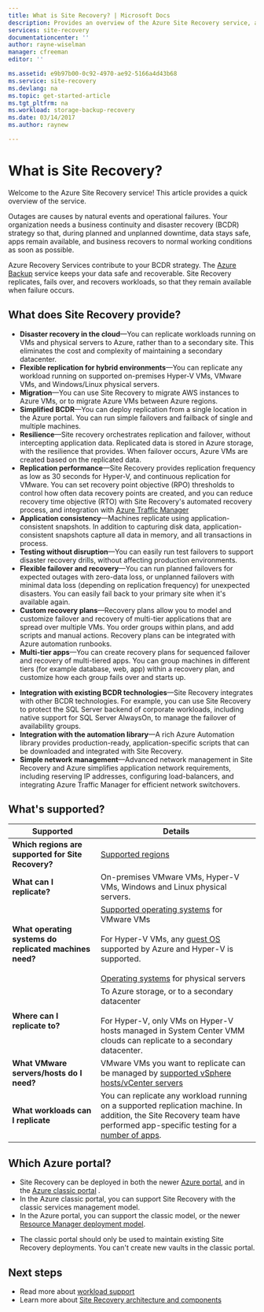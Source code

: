 ```yaml
---
title: What is Site Recovery? | Microsoft Docs
description: Provides an overview of the Azure Site Recovery service, and summarizes deployment scenarios.
services: site-recovery
documentationcenter: ''
author: rayne-wiselman
manager: cfreeman
editor: ''

ms.assetid: e9b97b00-0c92-4970-ae92-5166a4d43b68
ms.service: site-recovery
ms.devlang: na
ms.topic: get-started-article
ms.tgt_pltfrm: na
ms.workload: storage-backup-recovery
ms.date: 03/14/2017
ms.author: raynew

---
```

# What is Site Recovery?

Welcome to the Azure Site Recovery service! This article provides a quick overview of the service.

Outages are causes by natural events and operational failures. Your organization needs a business continuity and disaster recovery (BCDR) strategy so that, during planned and unplanned downtime, data stays safe, apps remain available, and business recovers to normal working conditions as soon as possible.

Azure Recovery Services contribute to your BCDR strategy. The [Azure Backup](https://docs.microsoft.com/en-us/azure/backup/) service keeps your data safe and recoverable. Site Recovery replicates, fails over, and recovers workloads, so that they remain available when failure occurs.

## What does Site Recovery provide?

- **Disaster recovery in the cloud**—You can replicate workloads running on VMs and physical servers to Azure, rather than to a secondary site. This eliminates the cost and complexity of maintaining a secondary datacenter.
- **Flexible replication for hybrid environments**—You can replicate any workload running on supported on-premises Hyper-V VMs, VMware VMs, and Windows/Linux physical servers.
- **Migration**—You can use Site Recovery to migrate AWS instances to Azure VMs, or to migrate Azure VMs between Azure regions.
- **Simplified BCDR**—You can deploy replication from a single location in the Azure portal.  You can run simple failovers and failback of single and multiple machines.
- **Resilience**—Site recovery orchestrates replication and failover, without intercepting application data.
Replicated data is stored in Azure storage, with the resilience that provides. When failover occurs, Azure VMs are created based on the replicated data.
- **Replication performance**—Site Recovery provides replication frequency as low as 30 seconds for Hyper-V, and continuous replication for VMware. You can set recovery point objective (RPO) thresholds to control how often data recovery points are created, and you can reduce recovery time objective (RTO) with Site Recovery's automated recovery process, and integration with [Azure Traffic Manager](https://azure.microsoft.com/en-us/blog/reduce-rto-by-using-azure-traffic-manager-with-azure-site-recovery/)
- **Application consistency**—Machines replicate using application-consistent snapshots. In addition to capturing disk data, application-consistent snapshots capture all data in memory, and all transactions in process.
- **Testing without disruption**—You can easily run test failovers to support disaster recovery drills, without affecting production environments.
- **Flexible failover and recovery**—You can run planned failovers for expected outages with zero-data loss, or unplanned failovers with minimal data loss (depending on replication frequency) for unexpected disasters. You can easily fail back to your primary site when it's available again.
- **Custom recovery plans**—Recovery plans allow you to model and customize failover and recovery of multi-tier applications that are spread over multiple VMs. You order groups within plans, and add scripts and manual actions. Recovery plans can be integrated with Azure automation runbooks.
- **Multi-tier apps**—You can create recovery plans for sequenced failover and recovery of multi-tiered apps. You can group machines in different tiers (for example database, web, app) within a recovery plan, and customize how each group fails over and starts up.
* **Integration with existing BCDR technologies**—Site Recovery integrates with other BCDR technologies. For example, you can use Site Recovery to protect the SQL Server backend of corporate workloads, including native support for SQL Server AlwaysOn, to manage the failover of availability groups.
* **Integration with the automation library**—A rich Azure Automation library provides production-ready, application-specific scripts that can be downloaded and integrated with Site Recovery.
* **Simple network management**—Advanced network management in Site Recovery and Azure simplifies application network requirements, including reserving IP addresses, configuring load-balancers, and integrating Azure Traffic Manager for efficient network switchovers.


## What's supported?

**Supported** | **Details**
--- | ---
**Which regions are supported for Site Recovery?** | [Supported regions](https://azure.microsoft.com/en-us/regions/services/) |
**What can I replicate?** | On-premises VMware VMs, Hyper-V VMs, Windows and Linux physical servers.
**What operating systems do replicated machines need?** | [Supported operating systems](site-recovery-support-matrix-to-azure.md#support-for-replicated-machine-os-versions) for VMware VMs<br/><br/> For Hyper-V VMs, any [guest OS](https://technet.microsoft.com/en-us/windows-server-docs/compute/hyper-v/supported-windows-guest-operating-systems-for-hyper-v-on-windows) supported by Azure and Hyper-V is supported.<br/><br/> [Operating systems](site-recovery-support-matrix-to-azure.md#support-for-replicated-machine-os-versions) for physical servers
**Where can I replicate to?** | To Azure storage, or to a secondary datacenter<br/><br/> For Hyper-V, only VMs on Hyper-V hosts managed in System Center VMM clouds can replicate to a secondary datacenter.
**What VMware servers/hosts do I need?** | VMware VMs you want to replicate can be managed by [supported vSphere hosts/vCenter servers](site-recovery-support-matrix-to-azure.md#support-for-datacenter-management-servers)
**What workloads can I replicate** | You can replicate any workload running on a supported replication machine. In addition, the Site Recovery team have performed app-specific testing for a [number of apps](site-recovery-workload.md#workload-summary).


## Which Azure portal?

* Site Recovery can be deployed in both the newer [Azure portal](https://portal.azure.com), and in the [Azure classic portal](https://manage.windowsazure.com/) .
* In the Azure classic portal, you can support Site Recovery with the classic services management model.
* In the Azure portal, you can support the classic model, or the newer [Resource Manager deployment model](../azure-resource-manager/resource-manager-deployment-model.md).
- The classic portal should only be used to maintain existing Site Recovery deployments. You can't create new vaults in the classic portal.

## Next steps
* Read more about [workload support](site-recovery-workload.md)
* Learn more about [Site Recovery architecture and components](site-recovery-components.md)
